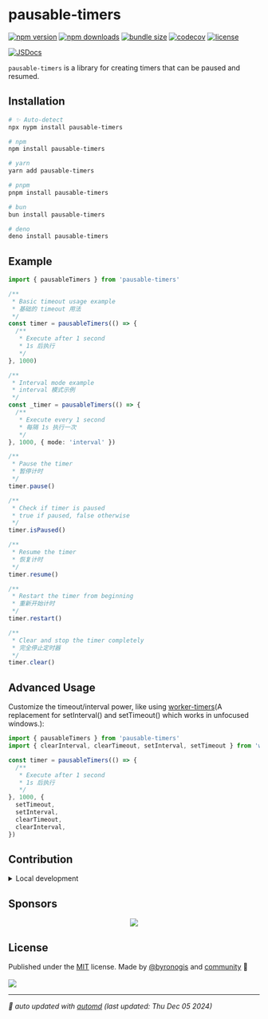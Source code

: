 # pausable-timers

<!-- automd:badges license codecov bundlephobia packagephobia -->

[![npm version](https://img.shields.io/npm/v/pausable-timers)](https://npmjs.com/package/pausable-timers)
[![npm downloads](https://img.shields.io/npm/dm/pausable-timers)](https://npm.chart.dev/pausable-timers)
[![bundle size](https://img.shields.io/bundlephobia/minzip/pausable-timers)](https://bundlephobia.com/package/pausable-timers)
[![codecov](https://img.shields.io/codecov/c/gh/byronogis/pausable-timers)](https://codecov.io/gh/byronogis/pausable-timers)
[![license](https://img.shields.io/github/license/byronogis/pausable-timers)](https://github.com/byronogis/pausable-timers/blob/main/LICENSE)

<!-- /automd -->

[![JSDocs][jsdocs-src]][jsdocs-href]

`pausable-timers` is a library for creating timers that can be paused and resumed.

## Installation

<!-- automd:pm-install -->

```sh
# ✨ Auto-detect
npx nypm install pausable-timers

# npm
npm install pausable-timers

# yarn
yarn add pausable-timers

# pnpm
pnpm install pausable-timers

# bun
bun install pausable-timers

# deno
deno install pausable-timers
```

<!-- /automd -->

## Example

<!-- automd:file src="./example/index.ts" code -->

```ts [index.ts]
import { pausableTimers } from 'pausable-timers'

/**
 * Basic timeout usage example
 * 基础的 timeout 用法
 */
const timer = pausableTimers(() => {
  /**
   * Execute after 1 second
   * 1s 后执行
   */
}, 1000)

/**
 * Interval mode example
 * interval 模式示例
 */
const _timer = pausableTimers(() => {
  /**
   * Execute every 1 second
   * 每隔 1s 执行一次
   */
}, 1000, { mode: 'interval' })

/**
 * Pause the timer
 * 暂停计时
 */
timer.pause()

/**
 * Check if timer is paused
 * true if paused, false otherwise
 */
timer.isPaused()

/**
 * Resume the timer
 * 恢复计时
 */
timer.resume()

/**
 * Restart the timer from beginning
 * 重新开始计时
 */
timer.restart()

/**
 * Clear and stop the timer completely
 * 完全停止定时器
 */
timer.clear()
```

<!-- /automd -->

## Advanced Usage

Customize the timeout/interval power, like using [worker-timers](https://github.com/chrisguttandin/worker-timers)(A replacement for setInterval() and setTimeout() which works in unfocused windows.):

```ts
import { pausableTimers } from 'pausable-timers'
import { clearInterval, clearTimeout, setInterval, setTimeout } from 'worker-timers'

const timer = pausableTimers(() => {
  /**
   * Execute after 1 second
   * 1s 后执行
   */
}, 1000, {
  setTimeout,
  setInterval,
  clearTimeout,
  clearInterval,
})
```

<!-- automd:fetch url="gh:byronogis/.github/main/snippets/readme-contrib-node-pnpm.md" -->

## Contribution

<details>
  <summary>Local development</summary>

- Clone this repository
- Install the latest LTS version of [Node.js](https://nodejs.org/en/)
- Enable [Corepack](https://github.com/nodejs/corepack) using `corepack enable`
- Install dependencies using `pnpm install`
- Run tests using `pnpm dev` or `pnpm test`

</details>

<!-- /automd -->

## Sponsors

<p align="center">
  <a href="https://cdn.jsdelivr.net/gh/byronogis/static/sponsors.svg">
    <img src='https://cdn.jsdelivr.net/gh/byronogis/static/sponsors.svg'/>
  </a>
</p>

## License

<!-- automd:contributors author="byronogis" license="MIT" -->

Published under the [MIT](https://github.com/byronogis/pausable-timers/blob/main/LICENSE) license.
Made by [@byronogis](https://github.com/byronogis) and [community](https://github.com/byronogis/pausable-timers/graphs/contributors) 💛
<br><br>
<a href="https://github.com/byronogis/pausable-timers/graphs/contributors">
<img src="https://contrib.rocks/image?repo=byronogis/pausable-timers" />
</a>

<!-- /automd -->

<!-- automd:with-automd lastUpdate -->

---

_🤖 auto updated with [automd](https://automd.unjs.io) (last updated: Thu Dec 05 2024)_

<!-- /automd -->

<!-- Badges -->

[jsdocs-src]: https://img.shields.io/badge/jsdocs-reference-1fa669
[jsdocs-href]: https://www.jsdocs.io/package/pausable-timers
